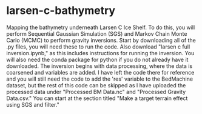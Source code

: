 # larsen-c-bathymetry
Mapping the bathymetry underneath Larsen C Ice Shelf.
To do this, you will perform Sequential Gaussian Simulation (SGS) and Markov Chain Monte Carlo (MCMC) to perform gravity inversions.
Start by downloading all of the .py files, you will need these to run the code. Also download "larsen c full inversion.ipynb," as this includes instructions for running the inversion.
You will also need the conda package for python if you do not already have it downloaded.
The inversion begins with data processing, where the data is coarsened and variables are added. I have left the code there for reference and you will still need the code to add the 'res' variable to the BedMachine dataset, but the rest of this code can be skipped as I have uploaded the processed data under "Processed BM Data.nc" and "Processed Gravity Data.csv." You can start at the section titled "Make a target terrain effect using SGS and filter."

